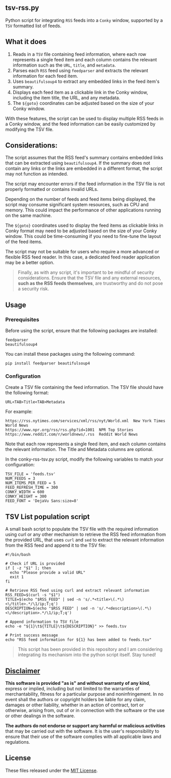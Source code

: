 ## tsv-rss.py
Python script for integrating `RSS` feeds into a `Conky` window, supported by a `TSV` formatted list of feeds.

## What it does
1. Reads in a `TSV` file containing feed information, where each row represents a single feed item and each column contains the relevant information such as the `URL`, `title`, and `metadata`.
2. Parses each `RSS` feed using `feedparser` and extracts the relevant information for each feed item.
3. Uses `beautifulsoup4` to extract any embedded links in the feed item's summary.
4. Displays each feed item as a clickable link in the Conky window, including the item title, the URL, and any metadata.
5. The `${goto}` coordinates can be adjusted based on the size of your Conky window.

With these features, the script can be used to display multiple RSS feeds in a Conky window, and the feed information can be easily customized by modifying the TSV file.

## Considerations:

The script assumes that the RSS feed's summary contains embedded links that can be extracted using `beautifulsoup4`. If the summary does not contain any links or the links are embedded in a different format, the script may not function as intended.

The script may encounter errors if the feed information in the TSV file is not properly formatted or contains invalid URLs.

Depending on the number of feeds and feed items being displayed, the script may consume significant system resources, such as CPU and memory. This could impact the performance of other applications running on the same machine.

The `${goto}` coordinates used to display the feed items as clickable links in Conky format may need to be adjusted based on the size of your Conky window. This could be time-consuming if you need to fine-tune the layout of the feed items.

The script may not be suitable for users who require a more advanced or flexible RSS feed reader. In this case, a dedicated feed reader application may be a better option.

>Finally, as with any script, it's important to be mindful of security considerations. Ensure that the TSV file and any external resources, **such as the RSS feeds themselves**, are trustworthy and do not pose a security risk.

## Usage
### Prerequisites
Before using the script, ensure that the following packages are installed:
```
feedparser
beautifulsoup4
```
You can install these packages using the following command:
```
pip install feedparser beautifulsoup4
```

### Configuration
Create a TSV file containing the feed information. The TSV file should have the following format:
```
URL<TAB>Title<TAB>Metadata
```

For example:
```
https://rss.nytimes.com/services/xml/rss/nyt/World.xml  New York Times World News
https://www.npr.org/rss/rss.php?id=1001  NPR Top Stories
https://www.reddit.com/r/worldnews/.rss  Reddit World News
```

Note that each row represents a single feed item, and each column contains the relevant information. The Title and Metadata columns are optional.

In the conky-rss-tsv.py script, modify the following variables to match your configuration:
```
TSV_FILE = 'feeds.tsv'
NUM_FEEDS = 3
NUM_ITEMS_PER_FEED = 5
FEED_REFRESH_TIME = 300
CONKY_WIDTH = 600
CONKY_HEIGHT = 300
FEED_FONT = 'DejaVu Sans:size=8'
```

## TSV List population script
A small bash script to populate the TSV file with the required information using curl or any other mechanism to retrieve the RSS feed information from the provided URL, that uses `curl` and `sed` to extract the relevant information from the RSS feed and append it to the TSV file:
```
#!/bin/bash

# Check if URL is provided
if [ -z "$1" ]; then
  echo "Please provide a valid URL"
  exit 1
fi

# Retrieve RSS feed using curl and extract relevant information
RSS_FEED=$(curl -s "$1")
TITLE=$(echo "$RSS_FEED" | sed -n 's/.*<title>\(.*\)<\/title>.*/\1/ip;T;q')
DESCRIPTION=$(echo "$RSS_FEED" | sed -n 's/.*<description>\(.*\)<\/description>.*/\1/ip;T;q')

# Append information to TSV file
echo -e "${1}\t${TITLE}\t${DESCRIPTION}" >> feeds.tsv

# Print success message
echo "RSS feed information for ${1} has been added to feeds.tsv"
```

> This script has been provided in this repository and I am considering integrating its mechanism into the python script itself. Stay tuned!

## [Disclaimer](DISCLAIMER)
**This software is provided "as is" and without warranty of any kind**, express or implied, including but not limited to the warranties of merchantability, fitness for a particular purpose and noninfringement. In no event shall the authors or copyright holders be liable for any claim, damages or other liability, whether in an action of contract, tort or otherwise, arising from, out of or in connection with the software or the use or other dealings in the software.

**The authors do not endorse or support any harmful or malicious activities** that may be carried out with the software. It is the user's responsibility to ensure that their use of the software complies with all applicable laws and regulations.

## License

These files released under the [MIT License](LICENSE).
